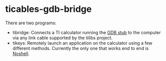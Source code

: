 # ticables-gdb-bridge

There are two programs:

* tibridge: Connects a TI calculator running the [GDB stub](https://github.com/empathicqubit/z88dk-gdbstub) to the computer via any link cable supported by the tilibs project.
* tikeys: Remotely launch an application on the calculator using a few different methods.
Currently the only one that works end to end is [Noshell](https://www.ticalc.org/archives/files/fileinfo/400/40005.html).
